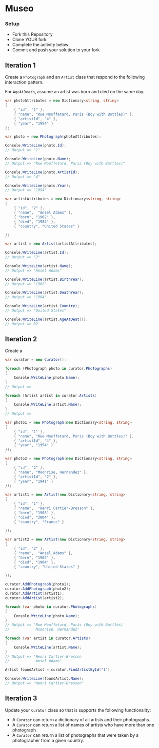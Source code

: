 # Museo

### Setup

* Fork this Repository
* Clone YOUR fork
* Complete the activity below
* Commit and push your solution to your fork


## Iteration 1

Create a `Photograph` and an `Artist` class that respond to the following interaction pattern.

For `AgeAtDeath`, assume an artist was born and died on the same day.

```c#
var photoAttributes = new Dictionary<string, string>
{
    { "id", "1" },
    { "name", "Rue Mouffetard, Paris (Boy with Bottles)" },
    { "artistId", "4" },
    { "year", "1954" }
};

var photo = new Photograph(photoAttributes);

Console.WriteLine(photo.Id);
// Output => "1"

Console.WriteLine(photo.Name);
// Output => "Rue Mouffetard, Paris (Boy with Bottles)"

Console.WriteLine(photo.ArtistId);
// Output => "4"

Console.WriteLine(photo.Year);
// Output => "1954"

var artistAttributes = new Dictionary<string, string> 
{
    { "id", "2" },
    { "name",  "Ansel Adams" },
    { "born", "1902" },
    { "died", "1984" },
    { "country", "United States" }

};

var artist = new Artist(artistAttributes);

Console.WriteLine(artist.Id);
// Output => "2"

Console.WriteLine(artist.Name);
// Output => "Ansel Adams"

Console.WriteLine(artist.BirthYear);
// Output => "1902"

Console.WriteLine(artist.DeathYear);
// Output => "1984"

Console.WriteLine(artist.Country);
// Output => "United States"

Console.WriteLine(artist.AgeAtDeat());
// Output => 82
```

## Iteration 2

Create a 

```c#
var curator = new Curator();

foreach (Photograph photo in curator.Photographs)
{
    Console.WriteLine(photo.Name);
}
// Output =>

foreach (Artist artist in curator.Artists)
{
    Console.WriteLine(artist.Name);
}
// Output =>

var photo1 = new Photograph(new Dictionary<string, string>
{
    { "id", "1" },
    { "name", "Rue Mouffetard, Paris (Boy with Bottles)" },
    { "artistId", "4" },
    { "year", "1954" }
});

var photo2 = new Photograph(new Dictionary<string, string>
{
    { "id", "2" },
    { "name", "Moonrise, Hernandez" },
    { "artistId", "2" },
    { "year", "1941" }
});

var artist1 = new Artist(new Dictionary<string, string>
{
    { "id", "1" },
    { "name",  "Henri Cartier-Bresson" },
    { "born", "1908" },
    { "died", "2004" },
    { "country", "France" }

});

var artist2 = new Artist(new Dictionary<string, string>
{
    { "id", "2" },
    { "name",  "Ansel Adams" },
    { "born", "1902" },
    { "died", "1984" },
    { "country", "United States" }

});

curator.AddPhotograph(photo1);
curator.AddPhotograph(photo2);
curator.AddArtist(artist1);
curator.AddArtist(artist2);

foreach (var photo in curator.Photographs)
{
    Console.WriteLine(photo.Name);
}
// Output => "Rue Mouffetard, Paris (Boy with Bottles)
//            Moonrise, Hernandez"

foreach (var artist in curator.Artists)
{
    Console.WriteLine(artist.Name);
}
// Output => "Henri Cartier-Bresson
//            Ansel Adams"

Artist foundArtist = curator.FindArtistById("1");

Console.WriteLine(foundArtist.Name);
// Output => "Henri Cartier-Bresson"

```

## Iteration 3
Update your `Curator` class so that is supports the following functionality:

* A `Curator` can return a dictionary of all artists and their photographs.
* A `Curator` can return a list of names of artists who have more than one photograph
* A `Curator` can return a list of photographs that were taken by a photographer from a given country.
